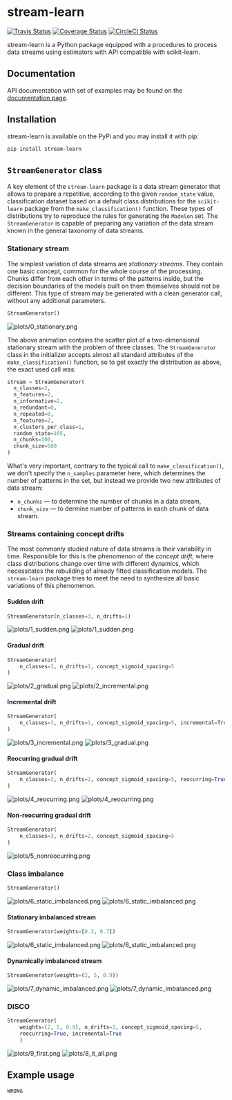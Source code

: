 # stream-learn

[![Travis Status](https://travis-ci.org/w4k2/stream-learn.svg?branch=master)](https://travis-ci.org/w4k2/stream-learn)
[![Coverage Status](https://coveralls.io/repos/github/w4k2/stream-learn/badge.svg?branch=master)](https://coveralls.io/github/w4k2/stream-learn?branch=master)
[![CircleCI Status](https://circleci.com/gh/w4k2/stream-learn.svg?style=shield&circle-token=:circle-token)](https://circleci.com/gh/w4k2/stream-learn/tree/master)

stream-learn is a Python package equipped with a procedures to process data streams using estimators with API compatible with scikit-learn.

## Documentation

API documentation with set of examples may be found on the [documentation page](https://w4k2.github.io/stream-learn/).

## Installation

stream-learn is available on the PyPi and you may install it with pip:

```
pip install stream-learn
```

## `StreamGenerator` class

A key element of the `stream-learn` package is a data stream generator that allows to prepare a repetitive, according to the given `random_state` value, classification dataset based on a default class distributions for the `scikit-learn` package from the `make_classification()` function. These types of distributions try to reproduce the rules for generating the `Madelon` set. The `StreamGenerator` is capable of preparing any variation of the data stream known in the general  taxonomy of data streams.


### Stationary stream
The simplest variation of data streams are *stationary streams*. They contain one basic concept, common for the whole course of the processing. Chunks differ from each other in terms of the patterns inside, but the decision boundaries of the models built on them themselves should not be different. This type of stream may be generated with a clean generator call, without any additional parameters.

```python
StreamGenerator()
```

![plots/0_stationary.png](plots/0_stationary.gif)

The above animation contains the scatter plot of a two-dimensional stationary stream with the problem of three classes. The `StreamGenerator` class in the initializer accepts almost all standard attributes of the `make_classification()` function, so to get exactly the distribution as above, the exact used call was:

```python
stream = StreamGenerator(
  n_classes=2,
  n_features=2,
  n_informative=2,
  n_redundant=0,
  n_repeated=0,
  n_features=2,
  n_clusters_per_class=1,
  random_state=105,
  n_chunks=100,
  chunk_size=500
)
```

What's very important, contrary to the typical call to `make_classification()`, we don't specify the `n_samples` parameter here, which determines the number of patterns in the set, but instead we provide two new attributes of data stream:

- `n_chunks` — to determine the number of chunks in a data stream,
- `chunk_size` — to dermine number of patterns in each chunk of data stream.

<!--![plots/0_stationary.png](plots/0_stationary.png)-->

### Streams containing concept drifts

The most commonly studied nature of data streams is their variability in time. Responsible for this is the phenomenon of the *concept drift*, where class distributions change over time with different dynamics, which necessitates the rebuilding of already fitted classification models. The `stream-learn` package tries to meet the need to synthesize all basic variations of this phenomenon.

#### Sudden drift

```python
StreamGenerator(n_classes=3, n_drifts=1)
```

![plots/1_sudden.png](plots/1_sudden.png)
![plots/1_sudden.png](plots/1_sudden.gif)

#### Gradual drift
```python
StreamGenerator(
    n_classes=3, n_drifts=1, concept_sigmoid_spacing=5
)
```

![plots/2_gradual.png](plots/2_gradual.png)
![plots/2_incremental.png](plots/2_incremental.gif)


#### Incremental drift
```python
StreamGenerator(
    n_classes=3, n_drifts=1, concept_sigmoid_spacing=5, incremental=True
)
```
![plots/3_incremental.png](plots/3_incremental.png)
![plots/3_gradual.png](plots/3_gradual.gif)

#### Reocurring gradual drift
```python
StreamGenerator(
    n_classes=3, n_drifts=2, concept_sigmoid_spacing=5, reocurring=True
)
```
![plots/4_reocurring.png](plots/4_reocurring.png)
![plots/4_reocurring.png](plots/4_reocurring.gif)

#### Non-reocurring gradual drift
```python
StreamGenerator(
    n_classes=3, n_drifts=2, concept_sigmoid_spacing=5
)
```
![plots/5_nonreocurring.png](plots/5_nonreocurring.png)

### Class imbalance
```python
StreamGenerator()
```
![plots/6_static_imbalanced.png](plots/6_balanced.png)
![plots/6_static_imbalanced.png](plots/6_balanced.gif)

#### Stationary imbalanced stream
```python
StreamGenerator(weights=[0.3, 0.7])
```
![plots/6_static_imbalanced.png](plots/7_static_imbalanced.png)
![plots/6_static_imbalanced.png](plots/7_static_imbalanced.gif)

#### Dynamically imbalanced stream
```python
StreamGenerator(weights=(2, 5, 0.9))
```
![plots/7_dynamic_imbalanced.png](plots/8_dynamic_imbalanced.png)
![plots/7_dynamic_imbalanced.png](plots/8_dynamic_imbalanced.gif)

### DISCO
```python
StreamGenerator(
    weights=(2, 5, 0.9), n_drifts=3, concept_sigmoid_spacing=5,
    reocurring=True, incremental=True
    )
```
![plots/9_first.png](plots/9_first.png)
![plots/8_it_all.png](plots/9_disco.gif)

## Example usage

```python
WRONG
```

<!--
### About

If you use stream-learn in a scientific publication, we would appreciate citations to the following paper:

```
@article{key:key,
author  = {abc},
title   = {def},
journal = {ghi},
year    = {2018},
volume  = {1},
number  = {1},
pages   = {1-5},
url     = {http://jkl}
}
```
-->
